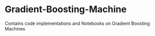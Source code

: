 # Gradient-Boosting-Machine
Contains code implementations and Notebooks on Gradient Boosting Machines
